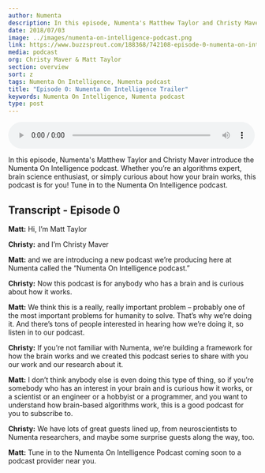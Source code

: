 ```yaml
---
author: Numenta
description: In this episode, Numenta's Matthew Taylor and Christy Maver introduce the Numenta On Intelligence podcast. Whether you’re an algorithms expert, brain science enthusiast, or simply curious about how your brain works, this podcast is for you! Tune in to the Numenta On Intelligence podcast.
date: 2018/07/03
image: ../images/numenta-on-intelligence-podcast.png
link: https://www.buzzsprout.com/188368/742108-episode-0-numenta-on-intelligence-trailer
media: podcast
org: Christy Maver & Matt Taylor
section: overview
sort: z
tags: Numenta On Intelligence, Numenta podcast
title: "Episode 0: Numenta On Intelligence Trailer"
keywords: Numenta On Intelligence, Numenta podcast
type: post
---
```


<script src="https://www.buzzsprout.com/188368/742108-episode-0-numenta-on-intelligence-trailer.js?player=small" type="text/javascript" charset="utf-8"></script>

<audio controls preload="metadata" style=" width:500px;"> <source src="https://www.buzzsprout.com/188368/742108-episode-0-numenta-on-intelligence-trailer.mp3" type="audio/mpeg">Your browser does not support the audio element. </audio>

In this episode, Numenta's Matthew Taylor and Christy Maver introduce the Numenta On Intelligence podcast. Whether you’re an algorithms expert, brain science enthusiast, or simply curious about how your brain works, this podcast is for you! Tune in to the Numenta On Intelligence podcast.

## Transcript - Episode 0

**Matt:** Hi, I’m Matt Taylor

**Christy:** and I’m Christy Maver

**Matt:** and we are introducing a new podcast we’re producing here at Numenta called the “Numenta On Intelligence podcast.”

**Christy:** Now this podcast is for anybody who has a brain and is curious about how it works.

**Matt:** We think this is a really, really important problem – probably one of the most important problems for humanity to solve. That’s why we’re doing it.  And there’s tons of people interested in hearing how we’re doing it, so listen in to our podcast.

**Christy:** If you’re not familiar with Numenta, we’re building a framework for how the brain works and we created this podcast series to share with you our work and our research about it.

**Matt:** I don’t think anybody else is even doing this type of thing, so if you’re somebody who has an interest in your brain and is curious how it works, or a scientist or an engineer or a hobbyist or a programmer, and you want to understand how brain-based algorithms work, this is a good podcast for you to subscribe to.

**Christy:** We have lots of great guests lined up, from neuroscientists to Numenta researchers, and maybe some surprise guests along the way, too.

**Matt:** Tune in to the Numenta On Intelligence Podcast coming soon to a podcast provider near you.
